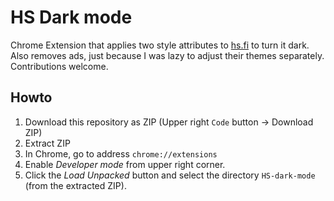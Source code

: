 # HS Dark mode

Chrome Extension that applies two style attributes to [hs.fi](https://hs.fi) to turn it dark. Also removes ads, just because I was lazy to adjust their themes separately. Contributions welcome.

## Howto

1. Download this repository as ZIP (Upper right `Code` button -> Download ZIP)
2. Extract ZIP
3. In Chrome, go to address `chrome://extensions`
4. Enable _Developer mode_ from upper right corner.
5. Click the _Load Unpacked_ button and select the directory `HS-dark-mode` (from the extracted ZIP).
